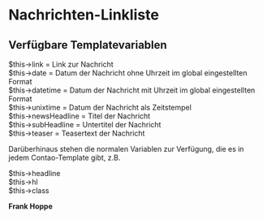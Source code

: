# Nachrichten-Linkliste

## Verfügbare Templatevariablen

$this->link = Link zur Nachricht  
$this->date = Datum der Nachricht ohne Uhrzeit im global eingestellten Format  
$this->datetime = Datum der Nachricht mit Uhrzeit im global eingestellten Format  
$this->unixtime = Datum der Nachricht als Zeitstempel  
$this->newsHeadline = Titel der Nachricht  
$this->subHeadline = Untertitel der Nachricht  
$this->teaser = Teasertext der Nachricht

Darüberhinaus stehen die normalen Variablen zur Verfügung, die es in jedem Contao-Template gibt, z.B.

$this->headline  
$this->hl  
$this->class

**Frank Hoppe**
